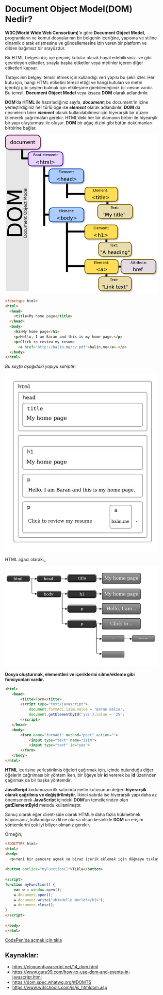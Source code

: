 # Document Object Model(DOM) Nedir?



**W3C(World Wide Web Consortium)**'e göre **Document Object Model**, programların ve komut dosyalarının bir belgenin içeriğine, yapısına ve stiline dinamik olarak erişmesine ve güncellemesine izin veren bir platform ve dilden bağımsız bir arayüzdür.

Bir HTML belgesini iç içe geçmiş kutular olarak hayal edebilirsiniz. **<body>** ve **</body>** gibi çevreleyen etiketler, sırayla başka etiketler veya metinler içeren diğer etiketleri kapsar. 

Tarayıcının belgeyi temsil etmek için kullandığı veri yapısı bu şekli izler. Her kutu için, hangi HTML etiketini temsil ettiği ve hangi kutuları ve metni içerdiği gibi şeyleri bulmak için etkileşime girebileceğimiz bir nesne vardır. Bu temsil, **Document Object Model** veya kısaca **DOM** olarak adlandırılır.

**DOM**’da **HTML** ile hazırladığınız sayfa, **_document_**; bu document'in içine yerleştirdiğiniz her türlü öğe ise **_element_** olarak adlandırılır. **DOM** da nesnelerin birer **_element_** olarak kullanılabilmesi için hiyerarşik bir düzen izlenerek çağrılmaları gerekir. HTML’deki her bir elamanın birbiri ile hiyearşik bir yapı oluşturması ile oluşur. **DOM** bir ağaç dizini gibi bütün dokümanları birbirine bağlar.

![DOM Tree](./figures/dom-tree.png)


```html
<!doctype html>
<html>
  <head>
    <title>My home page</title>
  </head>
  <body>
    <h1>My home page</h1>
    <p>Hello, I am Baran and this is my home page.</p>
    <p>Click to review my resume
      <a href="http://balin.me/cv.pdf">balin.me</a>.</p>
  </body>
</html>

```

_Bu sayfa aşağıdaki yapıya sahiptir:_

![HTML boxes](./figures/html-boxes.jpg)

HTML ağacı olarak:_

![HTML document as a tree](./figures/html-tree.jpg)



**Dosya oluşturmak, elementleri ve içeriklerini silme/ekleme gibi fonsiyonları vardır.**
```html
<html>
   <head>
       <titte>Form</titte>
       <script type="text/javascript">
           document.formAdi.isim.value = 'Baran Balin';
           document.getElementbyId('yas').value = '25';
       </script>
   </head>
   <body>
       <form name="formAdi" method="post" action="">
           <input type="text" name="isim">
           <input type="text" id="yas">
       </form>
   </body>
</html>
```



**HTML** içerisine yerleştirilmiş öğeleri çağırmak için, içinde bulunduğu diğer öğelerin çağrılması bir yöntem iken, bir öğeye bir **id** vererek bu **id** üzerinden çağırmak da bir başka yöntemdir.

**JavaScript** kodumuzun ilk satırında metin kutusunun değeri **hiyerarşik olarak çağrılmış ve değiştirilmiştir.** İkinci satırda ise hiyerarşik yapı daha az önemsenerek **JavaScript** içindeki **DOM**’un temellerinden olan **getElementById** metodu kullanılmıştır.

Sonuç olarak eğer client-side olarak HTML’e daha fazla hükmetmek istiyorsanız, kullandığınız dil ne olursa olsun kesinlikle **DOM** un erişim yöntemlerini çok iyi biliyor olmanız gerekir.

Örneğin;
```html
<!DOCTYPE html>
<html>
<body>
  <p>Yeni bir pencere açmak ve biraz içerik eklemek için düğmeye tıklayın.</p>

<button onclick="myFunction()">Tıkla</button>

<script>
function myFunction() {
    var w = window.open();
    w.document.open();
    w.document.write("<h1>Hello World!</h1>");
    w.document.close();
}
</script>

</body>
</html>
```


[CodePen'de açmak için tıkla](https://codepen.io/baranbalin/pen/JjRLwvY)



## Kaynaklar:

-  https://eloquentjavascript.net/14_dom.html
- https://www.guru99.com/how-to-use-dom-and-events-in-javascript.html
- https://dom.spec.whatwg.org/#DOMTS
- https://www.w3schools.com/js/js_htmldom.asp
